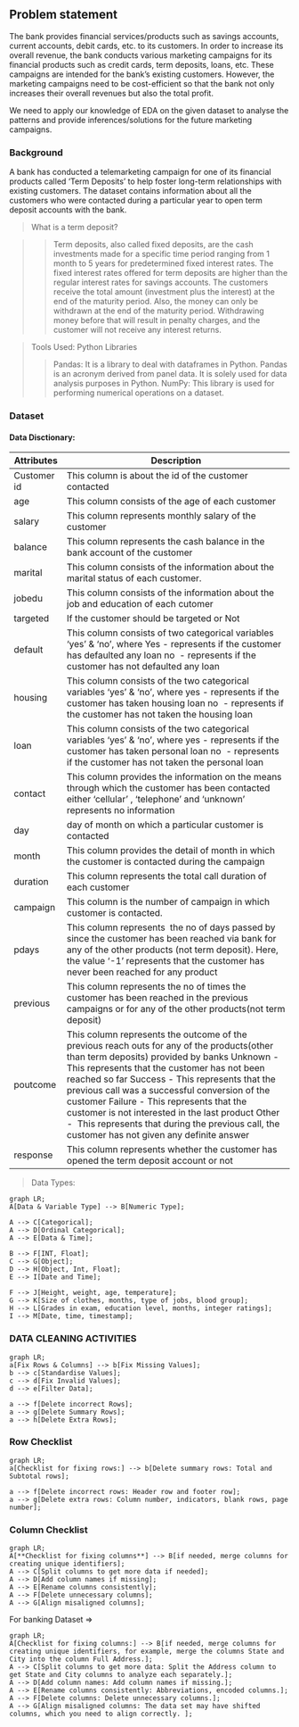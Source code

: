 ## Problem statement

The bank provides financial services/products such as savings accounts, current accounts, debit cards, etc. to its customers.
In order to increase its overall revenue, the bank conducts various marketing campaigns for its financial products such as credit cards, term deposits, loans, etc.
These campaigns are intended for the bank’s existing customers.
However, the marketing campaigns need to be cost-efficient so that the bank not only increases their overall revenues but also the total profit.


We need to apply our knowledge of EDA on the given dataset to analyse the patterns and provide inferences/solutions for the future marketing campaigns.

### Background
A bank has conducted a telemarketing campaign for one of its financial products called ‘Term Deposits’ to help foster long-term relationships with existing customers. The dataset contains information about all the customers who were contacted during a particular year to open term deposit accounts with the bank.

 

> What is a term deposit?

>> Term deposits, also called fixed deposits, are the cash investments made for a specific time period ranging from 1 month to 5 years for predetermined fixed interest rates. The fixed interest rates offered for term deposits are higher than the regular interest rates for savings accounts. The customers receive the total amount (investment plus the interest) at the end of the maturity period. Also, the money can only be withdrawn at the end of the maturity period. Withdrawing money before that will result in penalty charges, and the customer will not receive any interest returns.

> Tools Used: Python Libraries
>> Pandas: It is a library to deal with dataframes in Python. Pandas is an acronym derived from panel data. It is solely used for data analysis purposes in Python.
>> NumPy: This library is used for performing numerical operations on a dataset.



### Dataset

#### Data Disctionary:

| 	Attributes | 	Description	 |
| 	----------- 	 | 	----------- 	 |
| 	Customer id	 | 	This column is about the id of the customer contacted	 |
| 	age	 | 	This column consists of the age of each customer	 |
| 	salary	 | 	This column represents monthly salary of the customer	 |
| 	balance	 | 	This column represents the cash balance in the bank account of the customer	 |
| 	marital	 | 	 This column consists of the information about the marital status of each customer.	 |
| 	jobedu	 | 	This column consists of the information about the job and education of each cutomer	 |
| 	targeted	 | 	If the customer should be targeted or Not	 |
| 	default 	 | 	This column consists of two categorical variables ‘yes’ & ‘no’, where            Yes - represents if the customer has defaulted any loan                                                       no  - represents if the customer has not defaulted any loan	 |
| 	housing	 | 	 This column consists of the two categorical variables ‘yes’ & ‘no’, where     yes - represents if the customer has taken housing loan                                                no  - represents if the customer has not taken the housing loan                                                                                                                              	 |
| 	loan	 | 	This column consists of the two categorical variables ‘yes’ & ‘no’, where                 yes - represents if the customer has taken personal loan                                                              no  - represents if the customer has not taken the personal loan	 |
| 	contact 	 | 	This column provides the information on the means through which the customer has been contacted either ‘cellular’ , ‘telephone’ and ‘unknown’ represents no information	 |
| 	day	 | 	day of month on which a particular customer is contacted	 |
| 	month	 | 	This column provides the detail of month in which the customer is contacted during the campaign	 |
| 	duration	 | 	 This column represents the total call duration of each customer 	 |
| 	campaign	 | 	This column is the number of campaign in which customer is contacted.	 |
| 	pdays 	 | 	This column represents  the no of days passed by since the customer has been reached via bank for any of the other products (not term deposit). Here, the value ‘-1’ represents that the customer has never been reached for any product	 |
| 	previous	 | 	This column represents the no of times the customer has been reached in the previous campaigns or for any of the other products(not term deposit)	 |
| 	poutcome	 | 	This column represents the outcome of the previous reach outs for any of the products(other than term deposits) provided by banks                                                                                                    Unknown - This represents that the customer has not been reached so far       Success - This represents that the previous call was a successful conversion of the customer                                                                                                                Failure - This represents that the customer is not interested in the last product                                                                                                                                                      Other -  This represents that during the previous call, the customer has not given any definite answer	 |
| 	response	 | 	This column represents whether the customer has opened the term deposit account or not	 |




> Data Types:


```mermaid
graph LR;
A[Data & Variable Type] --> B[Numeric Type];

A --> C[Categorical];
A --> D[Ordinal Categorical];
A --> E[Data & Time];

B --> F[INT, Float];
C --> G[Object];
D --> H[Object, Int, Float];
E --> I[Date and Time];

F --> J[Height, weight, age, temperature];
G --> K[Size of clothes, months, type of jobs, blood group];
H --> L[Grades in exam, education level, months, integer ratings];
I --> M[Date, time, timestamp];

```



### DATA CLEANING ACTIVITIES

```mermaid
graph LR;
a[Fix Rows & Columns] --> b[Fix Missing Values];
b --> c[Standardise Values];
c --> d[Fix Invalid Values];
d --> e[Filter Data];

a --> f[Delete incorrect Rows];
a --> g[Delete Summary Rows];
a --> h[Delete Extra Rows];
```

### Row Checklist
```mermaid
graph LR;
a[Checklist for fixing rows:] --> b[Delete summary rows: Total and Subtotal rows];

a --> f[Delete incorrect rows: Header row and footer row];
a --> g[Delete extra rows: Column number, indicators, blank rows, page number];

```

### Column Checklist

```mermaid
graph LR;
A[**Checklist for fixing columns**] --> B[if needed, merge columns for creating unique identifiers];
A --> C[Split columns to get more data if needed];
A --> D[Add column names if missing];
A --> E[Rename columns consistently];
A --> F[Delete unnecessary columns];
A --> G[Align misaligned columns];
```

For banking Dataset =>

```mermaid
graph LR;
A[Checklist for fixing columns:] --> B[if needed, merge columns for creating unique identifiers, for example, merge the columns State and City into the column Full Address.];
A --> C[Split columns to get more data: Split the Address column to get State and City columns to analyze each separately.];
A --> D[Add column names: Add column names if missing.];
A --> E[Rename columns consistently: Abbreviations, encoded columns.];
A --> F[Delete columns: Delete unnecessary columns.];
A --> G[Align misaligned columns: The data set may have shifted columns, which you need to align correctly.	];

```

